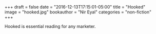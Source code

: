 +++
draft = false
date = "2016-12-13T17:15:01-05:00"
title = "Hooked"
image = "hooked.jpg"
bookauthor = "Nir Eyal"
categories = "non-fiction"
+++

Hooked is essential reading for any marketer.
